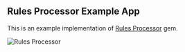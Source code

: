 ## Rules Processor Example App

This is an example implementation of [Rules Processor](https://github.com/rgrabowski/rules_processor) gem.

![Rules Processor](https://github.com/rgrabowski/rules_processor)